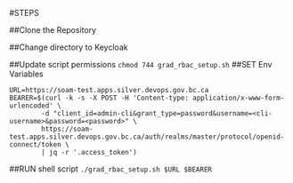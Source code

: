 #STEPS

##Clone the Repository

##Change directory to Keycloak

##Update script permissions
`chmod 744 grad_rbac_setup.sh`
##SET Env Variables
```
URL=https://soam-test.apps.silver.devops.gov.bc.ca
BEARER=$(curl -k -s -X POST -H 'Content-type: application/x-www-form-urlencoded' \
        -d "client_id=admin-cli&grant_type=password&username=<cli-username>&password=<password>" \
        https://soam-test.apps.silver.devops.gov.bc.ca/auth/realms/master/protocol/openid-connect/token \
        | jq -r '.access_token')
```

##RUN shell script
`./grad_rbac_setup.sh $URL $BEARER`